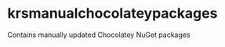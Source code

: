 krsmanualchocolateypackages
===========================

Contains manually updated Chocolatey NuGet packages
